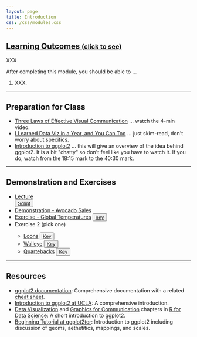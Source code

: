 ```yaml
---
layout: page
title: Introduction
css: /css/modules.css
---
```


<div class="panel-group-ILOs">
  <div class="panel panel-default">
    <div class="panel-heading">
      <h2 class="panel-title">
        <a data-toggle="collapse" href="#ILOs">Learning Outcomes <small>(click to see)</small></a>
      </h2>
    </div>
    <div id="ILOs" class="panel-collapse collapse">
      <div class="panel-body">
XXX
<p>After completing this module, you should be able to ...</p>

<ol>
  <li>XXX.</li>
</ol>
      </div>
    </div>
  </div>
</div>

----

## Preparation for Class

* [Three Laws of Effective Visual Communication](https://graphicsprinciples.github.io/threelaws.html) ... watch the 4-min video.
* [I Learned Data Viz in a Year, and You Can Too](https://medium.com/nightingale/i-learned-data-viz-in-a-year-and-you-can-too-2b610d25946e) ... just skim-read, don't worry about specifics.
* [Introduction to ggplot2](https://youtu.be/h29g21z0a68?t=1095) ... this will give an overview of the idea behind ggplot2. It is a bit "chatty" so don't feel like you have to watch it. If you do, watch from the 18:15 mark to the 40:30 mark.

----

## Demonstration and Exercises

<ul>
  <li><a href="Intro/Lecture_MooseWolves.html">Lecture</a></li> <button type="button" class="btn btn-light btn-sm btn-space"><a href="Intro/Lecture_MooseWolves.R">Script</a></button></li>
  <li><a href="Intro/Demo_Avocados.html">Demonstration - Avocado Sales</a></li>
  <li><a href="Intro/CE_Temperature.html">Exercise - Global Temperatures</a> <button type="button" class="btn btn-light btn-sm btn-space"><a href="Intro/CE_Temperature.R">Key</a></button></li>
  <li>Exercise 2 (pick one)</li>
  <ul>
    <li><a href="Intro/CE_Loons.html">Loons</a> <button type="button" class="btn btn-light btn-sm btn-space"><a href="Intro/CE_Loons.R">Key</a></button></li>
    <li><a href="Intro/CE_Walleye">Walleye</a> <button type="button" class="btn btn-light btn-sm btn-space"><a href="Intro/CE_Walleye.R">Key</a></button></li>
    <li><a href="Intro/CE_Quarterbacks">Quartebacks</a> <button type="button" class="btn btn-light btn-sm btn-space"><a href="Intro/CE_Quarterbacks.R">Key</a></button></li>
  </ul>
</ul>


----

## Resources

* [ggplot2 documentation](https://ggplot2.tidyverse.org/reference/index.html): Comprehensive documentation with a related [cheat sheet](https://github.com/rstudio/cheatsheets/blob/master/data-visualization-2.1.pdf).
* [Introduction to ggplot2 at UCLA](https://stats.idre.ucla.edu/stat/data/intro_ggplot2_int/ggplot2_intro_interactive.html#(1)): A comprehensive introduction.
* [Data Visualization](https://r4ds.had.co.nz/data-visualisation.html) and [Graphics for Communication](https://r4ds.had.co.nz/graphics-for-communication.html) chapters in [R for Data Science](https://r4ds.had.co.nz/index.html): A short introduction to ggplot2.
* [Beginning Tutorial at ggplot2tor](https://ggplot2tutor.com/beginner_tutorial/beginner_tutorial/): Introduction to ggplot2 including discussion of geoms, aethetitics, mappings, and scales.
